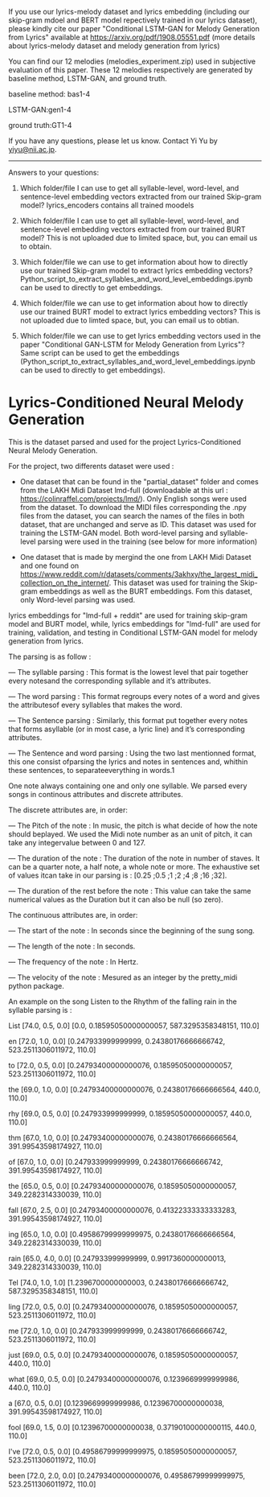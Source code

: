 
If you use our lyrics-melody dataset and lyrics embedding (including our skip-gram mdoel and BERT model repectively trained in our lyrics dataset), please kindly cite our paper
"Conditional LSTM-GAN for Melody Generation from Lyrics" available at https://arxiv.org/pdf/1908.05551.pdf (more details about lyrics-melody dataset and melody generation from lyrics)

You can find our 12 melodies (melodies_experiment.zip) used in subjective evaluation of this paper. 
These 12 melodies respectively are generated by baseline method, LSTM-GAN, and ground truth.

baseline method: bas1-4

LSTM-GAN:gen1-4

ground truth:GT1-4

If you have any questions, please let us know. 
Contact Yi Yu by yiyu@nii.ac.jp.

--------------------------------------------------------------------------------------------------------
Answers to your questions:
1. Which folder/file I can use to get all syllable-level, word-level, and sentence-level embedding vectors extracted from our trained  Skip-gram model?
lyrics_encoders contains all trained moodels

2. Which folder/file I can use to get all syllable-level, word-level, and sentence-level embedding vectors extracted from our trained BURT model?
This is not uploaded due to limited space, but, you can email us to obtain.

3. Which folder/file we can use to get information about how to directly use our trained Skip-gram model to extract lyrics embedding vectors?
Python_script_to_extract_syllables_and_word_level_embeddings.ipynb can be used to directly to get embeddings.

4. Which folder/file we can use to get information about how to directly use our trained BURT model to extract lyrics embedding vectors?
This is not uploaded due to limted space, but, you can email us to obtian.

5. Which folder/file we can use to get lyrics embedding vectors used in the paper "Conditional GAN-LSTM for Melody Generation from Lyrics"? 
Same script can be used to get the embeddings (Python_script_to_extract_syllables_and_word_level_embeddings.ipynb can be used to directly to get embeddings).



# Lyrics-Conditioned Neural Melody Generation

This is the dataset parsed and used for the project Lyrics-Conditioned Neural Melody Generation.

For the project, two differents dataset were used : 
- One dataset that can be found in the "partial_dataset" folder and comes from the LAKH Midi Dataset lmd-full (downloadable at this url : https://colinraffel.com/projects/lmd/). Only English songs were used from the dataset.
  To download the MIDI files corresponding the .npy files from the dataset, you can search the names of the files in both dataset, that   are unchanged and serve as ID.
  This dataset was used for training the LSTM-GAN model. Both word-level parsing and syllable-level parsing were used in the training (see below for more information)
  
  
- One dataset that is made by mergind the one from LAKH Midi Dataset and one found on https://www.reddit.com/r/datasets/comments/3akhxy/the_largest_midi_collection_on_the_internet/. 
  This dataset was used for training the Skip-gram embeddings as well as the BURT embeddings. Fom this dataset, only Word-level parsing was used.


lyrics embeddings for "lmd-full + reddit" are used for training skip-gram model and BURT model, while, lyrics embeddings for "lmd-full" are used for training, validation, and testing in Conditional LSTM-GAN model for melody generation from lyrics. 


The parsing is as follow :

— The syllable parsing :
  This format is the lowest level that pair together every notesand the corresponding syllable and it’s attributes.

— The word parsing :
  This format regroups every notes of a word and gives the attributesof every syllables that makes the word.


— The Sentence parsing :
  Similarly, this format put together every notes that forms asyllable (or in most case, a lyric line) and it’s corresponding attributes.


— The Sentence and word parsing :
  Using the two last mentionned format, this one consist ofparsing the lyrics and notes in sentences and, whithin these sentences, to separateeverything in words.1
  
One note always containing one and only one syllable.
We parsed every songs in continous attributes and discrete attributes.

The discrete attributes are, in order:

— The Pitch of the note :
  In music, the pitch is what decide of how the note should beplayed. We used the Midi note number as an unit of pitch, it can take any integervalue between 0 and 127.

— The duration of the note :
  The duration of the note in number of staves. It can be a quarter note, a half note, a whole note or more. The exhaustive set of values itcan take in our parsing is : [0.25 ;0.5 ;1 ;2 ;4 ;8 ;16 ;32].


— The duration of the rest before the note :
  This value can take the same numerical values as the Duration but it can also be null (so zero).


The continuous attributes are, in order:

— The start of the note : In seconds since the beginning of the sung song.

— The length of the note : In seconds.

— The frequency of the note : In Hertz.

— The velocity of the note : Mesured as an integer by the pretty_midi python package.



An example on the song Listen to the Rhythm of the falling rain in the syllable parsing is :

List    [74.0, 0.5, 0.0]		[0.0, 0.18595050000000057, 587.3295358348151, 110.0]

en  		[72.0, 1.0, 0.0]		[0.247933999999999, 0.24380176666666742, 523.2511306011972, 110.0]

to	  	[72.0, 0.5, 0.0]		[0.24793400000000076, 0.18595050000000057, 523.2511306011972, 110.0]

the	  	[69.0, 1.0, 0.0]		[0.24793400000000076, 0.24380176666666564, 440.0, 110.0]

rhy	  	[69.0, 0.5, 0.0]		[0.247933999999999, 0.18595050000000057, 440.0, 110.0]

thm	  	[67.0, 1.0, 0.0]		[0.24793400000000076, 0.24380176666666564, 391.99543598174927, 110.0]

of		  [67.0, 1.0, 0.0]		[0.247933999999999, 0.24380176666666742, 391.99543598174927, 110.0]

the		  [65.0, 0.5, 0.0]		[0.24793400000000076, 0.18595050000000057, 349.2282314330039, 110.0]

fall		[67.0, 2.5, 0.0]		[0.24793400000000076, 0.41322333333333283, 391.99543598174927, 110.0]

ing		  [65.0, 1.0, 0.0]		[0.49586799999999975, 0.24380176666666564, 349.2282314330039, 110.0]

rain		[65.0, 4.0, 0.0]		[0.247933999999999, 0.9917360000000013, 349.2282314330039, 110.0]

Tel		  [74.0, 1.0, 1.0]		[1.2396700000000003, 0.24380176666666742, 587.3295358348151, 110.0]

ling		[72.0, 0.5, 0.0]		[0.24793400000000076, 0.18595050000000057, 523.2511306011972, 110.0]

me		  [72.0, 1.0, 0.0]		[0.247933999999999, 0.24380176666666742, 523.2511306011972, 110.0]

just		[69.0, 0.5, 0.0]		[0.24793400000000076, 0.18595050000000057, 440.0, 110.0]

what		[69.0, 0.5, 0.0]		[0.24793400000000076, 0.1239669999999986, 440.0, 110.0]

a		    [67.0, 0.5, 0.0]		[0.1239669999999986, 0.12396700000000038, 391.99543598174927, 110.0]

fool		[69.0, 1.5, 0.0]		[0.12396700000000038, 0.37190100000000115, 440.0, 110.0]

I've		[72.0, 0.5, 0.0]		[0.49586799999999975, 0.18595050000000057, 523.2511306011972, 110.0]

been		[72.0, 2.0, 0.0]		[0.24793400000000076, 0.49586799999999975, 523.2511306011972, 110.0]
